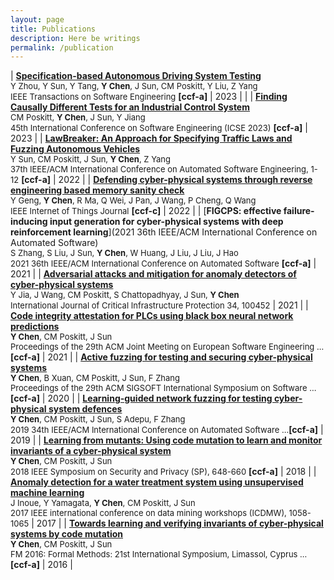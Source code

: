 ```yaml
---
layout: page
title: Publications
description: Here be writings
permalink: /publication
---
```



| [**Specification-based Autonomous Driving System Testing**](https://ieeexplore.ieee.org/abstract/document/10064002) <br> <font size=2>Y Zhou, Y Sun, Y Tang, <b>Y Chen</b>, J Sun, CM Poskitt, Y Liu, Z Yang<br>IEEE Transactions on Software Engineering</font> **[ccf-a]** | 2023       |       |
|  [**Finding Causally Different Tests for an Industrial Control System**](https://arxiv.org/abs/2302.04175)<br> <font size=2>CM Poskitt, <b>Y Chen</b>, J Sun, Y Jiang<br>45th International Conference on Software Engineering (ICSE 2023)</font> **[ccf-a]** |  2023 |
| [**LawBreaker: An Approach for Specifying Traffic Laws and Fuzzing Autonomous Vehicles**](https://dl.acm.org/doi/abs/10.1145/3551349.3556897)<br><font size=2>Y Sun, CM Poskitt, J Sun, <b>Y Chen</b>, Z Yang<br>37th IEEE/ACM International Conference on Automated Software Engineering, 1-12</font> **[ccf-a]**  |   2022  |
| [**Defending cyber-physical systems through reverse engineering based memory sanity check**](https://ieeexplore.ieee.org/abstract/document/9864200/)<br><font size=2>Y Geng, <b>Y Chen</b>, R Ma, Q Wei, J Pan, J Wang, P Cheng, Q Wang<br>IEEE Internet of Things Journal</font>  **[ccf-c]** |   2022  |
| [**FIGCPS: effective failure-inducing input generation for cyber-physical systems with deep reinforcement learning**](2021 36th IEEE/ACM International Conference on Automated Software)<br><font size=2>S Zhang, S Liu, J Sun, <b>Y Chen</b>, W Huang, J Liu, J Liu, J Hao<br>2021 36th IEEE/ACM International Conference on Automated Software</font>  **[ccf-a]** |   2021  |
| [**Adversarial attacks and mitigation for anomaly detectors of cyber-physical systems**](https://www.sciencedirect.com/science/article/abs/pii/S1874548221000445)<br><font size=2>Y Jia, J Wang, CM Poskitt, S Chattopadhyay, J Sun, <b>Y Chen</b><br>International Journal of Critical Infrastructure Protection 34, 100452</font>   |  2021   |
| [**Code integrity attestation for PLCs using black box neural network predictions**](https://dl.acm.org/doi/abs/10.1145/3468264.3468617)<br><font size=2><b>Y Chen</b>, CM Poskitt, J Sun<br>Proceedings of the 29th ACM Joint Meeting on European Software Engineering …</font>  **[ccf-a]** |  2021   |
| [**Active fuzzing for testing and securing cyber-physical systems**](https://dl.acm.org/doi/abs/10.1145/3395363.3397376)<br><font size=2><b>Y Chen</b>, B Xuan, CM Poskitt, J Sun, F Zhang<br>Proceedings of the 29th ACM SIGSOFT International Symposium on Software …</font> **[ccf-a]**   |   2020  |
| [**Learning-guided network fuzzing for testing cyber-physical system defences**](https://ieeexplore.ieee.org/abstract/document/8952193)<br><font size=2><b>Y Chen</b>, CM Poskitt, J Sun, S Adepu, F Zhang<br>2019 34th IEEE/ACM International Conference on Automated Software …</font>**[ccf-a]** |   2019  |
| [**Learning from mutants: Using code mutation to learn and monitor invariants of a cyber-physical system**](https://ieeexplore.ieee.org/abstract/document/8418629)<br><font size=2><b>Y Chen</b>, CM Poskitt, J Sun<br>2018 IEEE Symposium on Security and Privacy (SP), 648-660</font> **[ccf-a]** |  2018   |
| [**Anomaly detection for a water treatment system using unsupervised machine learning**](https://ieeexplore.ieee.org/abstract/document/8215783)<br><font size=2>J Inoue, Y Yamagata, <b>Y Chen</b>, CM Poskitt, J Sun<br>2017 IEEE international conference on data mining workshops (ICDMW), 1058-1065</font>   |  2017   |
| [**Towards learning and verifying invariants of cyber-physical systems by code mutation**](https://link.springer.com/chapter/10.1007/978-3-319-48989-6_10)<br><font size=2><b>Y Chen</b>, CM Poskitt, J Sun<br>FM 2016: Formal Methods: 21st International Symposium, Limassol, Cyprus …</font> **[ccf-a]**  |   2016  |
